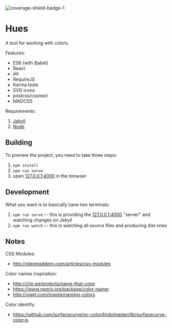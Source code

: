 ![coverage-shield-badge-1](https://img.shields.io/badge/coverage-87.09%25-yellow.svg)

# Hues

A tool for working with colors.

Features:

- ES6 (with Babel)
- React
- Alt
- RequireJS
- Karma tests
- SVG icons
- postcss/cssnext
- MADCSS

Requirements:

1. [Jekyll](http://jekyllrb.com/)
2. [Node](https://nodejs.org)

## Building

To preview the project, you need to take three steps:

1. `npm install`
2. `npm run serve`
3. open [127.0.0.1:4000](http://127.0.0.1:4000/) in the browser

## Development

What you want is to basically have two terminals:

1. `npm run serve` -- this is providing the [127.0.0.1:4000](http://127.0.0.1:4000/) "server" and watching changes on Jekyll
2. `npm run watch` -- this is watching all source files and producing dist ones

## Notes

CSS Modules:
- http://glenmaddern.com/articles/css-modules

Color names inspiration:
- http://chir.ag/projects/name-that-color
- https://www.npmjs.org/package/color-namer
- http://viget.com/inspire/naming-colors

Color identify:
- https://github.com/surfacecurve/sc-color/blob/master/lib/surfacecurve-color.js
